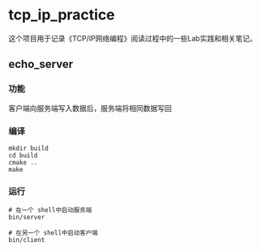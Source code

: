 # tcp_ip_practice
这个项目用于记录《TCP/IP网络编程》阅读过程中的一些Lab实践和相关笔记。
## echo_server
### 功能
客户端向服务端写入数据后，服务端将相同数据写回
### 编译
```shell
mkdir build
cd build
cmake ..
make
```
### 运行
```shell
# 在一个 shell中启动服务端
bin/server

# 在另一个 shell中启动客户端
bin/client
```